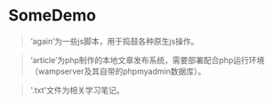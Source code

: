 # SomeDemo
>‘again’为一些js脚本，用于捣鼓各种原生js操作。

>‘article’为php制作的本地文章发布系统，需要部署配合php运行环境（wampserver及其自带的phpmyadmin数据库）。

>'.txt'文件为相关学习笔记。
